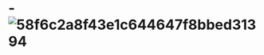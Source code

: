 # -![58f6c2a8f43e1c644647f8bbed31394](https://user-images.githubusercontent.com/101326415/162359455-884f5512-195e-4312-98b6-beebfab20413.png)
